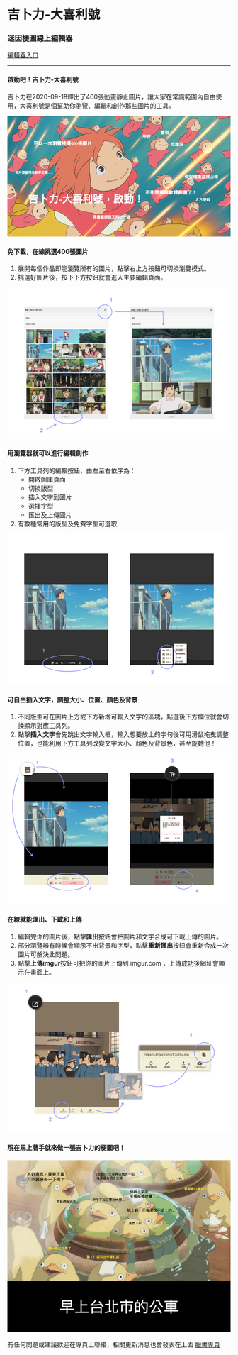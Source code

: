 # 吉卜力-大喜利號
### 迷因梗圖線上編輯器
[編輯器入口](https://zack0711.github.io/ghibli-oogiri/ "Entry Link")

***

#### 啟動吧！吉卜力-大喜利號
吉卜力在2020-09-18釋出了400張動畫靜止圖片，讓大家在常識範圍內自由使用，大喜利號是個幫助你瀏覽、編輯和創作那些圖片的工具。

![Introfuction Image](/intro/intro-0.jpg "Introfuction Image")

#### 免下載，在線挑選400張圖片
1. 展開每個作品即能瀏覽所有的圖片，點擊右上方按鈕可切換瀏覽模式。
2. 挑選好圖片後，按下下方按鈕就會進入主要編輯頁面。

![Introfuction Image](/intro/intro-1.jpg "Introfuction Image")

#### 用瀏覽器就可以進行編輯創作
1. 下方工具列的編輯按鈕，由左至右依序為：
   * 開啟圖庫頁面
   * 切換版型
   * 插入文字到圖片
   * 選擇字型
   * 匯出及上傳圖片
2. 有數種常用的版型及免費字型可選取

![Introfuction Image](/intro/intro-2.jpg "Introfuction Image")

#### 可自由插入文字，調整大小、位置、顏色及背景
1. 不同版型可在圖片上方或下方新增可輸入文字的區塊，點選後下方欄位就會切換顯示對應工具列。
2. 點擊**插入文字**會先跳出文字輸入框，輸入想要放上的字句後可用滑鼠拖曳調整位置，也能利用下方工具列改變文字大小、顏色及背景色，甚至旋轉他！

![Introfuction Image](/intro/intro-3.jpg "Introfuction Image")

#### 在線就能匯出、下載和上傳
1. 編輯完你的圖片後，點擊**匯出**按鈕會把圖片和文字合成可下載上傳的圖片。
2. 部分瀏覽器有時候會顯示不出背景和字型，點擊**重新匯出**按鈕會重新合成一次圖片可解決此問題。
3. 點擊**上傳imgur**按鈕可把你的圖片上傳到 imgur.com ，上傳成功後網址會顯示在畫面上。

![Introfuction Image](/intro/intro-4.jpg "Introfuction Image")

#### 現在馬上著手就來做一張吉卜力的梗圖吧！

![Introfuction Image](/intro/intro-6.jpg "Introfuction Image")

有任何問題或建議歡迎在專頁上聯絡，相關更新消息也會發表在上面
[臉書專頁](https://www.facebook.com/sdpMemeStudio/ "Facebook Page")
